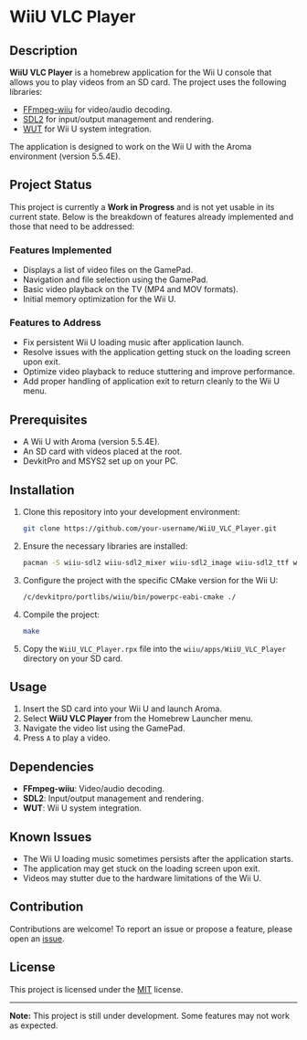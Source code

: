 # WiiU VLC Player

## Description

**WiiU VLC Player** is a homebrew application for the Wii U console that allows you to play videos from an SD card. The project uses the following libraries:

- [FFmpeg-wiiu](https://github.com/GaryOderNichts/FFmpeg-wiiu) for video/audio decoding.
- [SDL2](https://www.libsdl.org/) for input/output management and rendering.
- [WUT](https://github.com/devkitPro/wut) for Wii U system integration.

The application is designed to work on the Wii U with the Aroma environment (version 5.5.4E).

## Project Status

This project is currently a **Work in Progress** and is not yet usable in its current state. Below is the breakdown of features already implemented and those that need to be addressed:

### Features Implemented

- Displays a list of video files on the GamePad.
- Navigation and file selection using the GamePad.
- Basic video playback on the TV (MP4 and MOV formats).
- Initial memory optimization for the Wii U.

### Features to Address

- Fix persistent Wii U loading music after application launch.
- Resolve issues with the application getting stuck on the loading screen upon exit.
- Optimize video playback to reduce stuttering and improve performance.
- Add proper handling of application exit to return cleanly to the Wii U menu.

## Prerequisites

- A Wii U with Aroma (version 5.5.4E).
- An SD card with videos placed at the root.
- DevkitPro and MSYS2 set up on your PC.

## Installation

1. Clone this repository into your development environment:

   ```bash
   git clone https://github.com/your-username/WiiU_VLC_Player.git
   ```

2. Ensure the necessary libraries are installed:

   ```bash
   pacman -S wiiu-sdl2 wiiu-sdl2_mixer wiiu-sdl2_image wiiu-sdl2_ttf wiiu-physfs wiiu-mbedtls wiiu-curl wut wut-tools
   ```

3. Configure the project with the specific CMake version for the Wii U:

   ```bash
   /c/devkitpro/portlibs/wiiu/bin/powerpc-eabi-cmake ./
   ```

4. Compile the project:

   ```bash
   make
   ```

5. Copy the `WiiU_VLC_Player.rpx` file into the `wiiu/apps/WiiU_VLC_Player` directory on your SD card.

## Usage

1. Insert the SD card into your Wii U and launch Aroma.
2. Select **WiiU VLC Player** from the Homebrew Launcher menu.
3. Navigate the video list using the GamePad.
4. Press `A` to play a video.

## Dependencies

- **FFmpeg-wiiu**: Video/audio decoding.
- **SDL2**: Input/output management and rendering.
- **WUT**: Wii U system integration.

## Known Issues

- The Wii U loading music sometimes persists after the application starts.
- The application may get stuck on the loading screen upon exit.
- Videos may stutter due to the hardware limitations of the Wii U.

## Contribution

Contributions are welcome! To report an issue or propose a feature, please open an [issue](https://github.com/your-username/WiiU_VLC_Player/issues).

## License

This project is licensed under the [MIT](LICENSE) license.

---

**Note:** This project is still under development. Some features may not work as expected.
